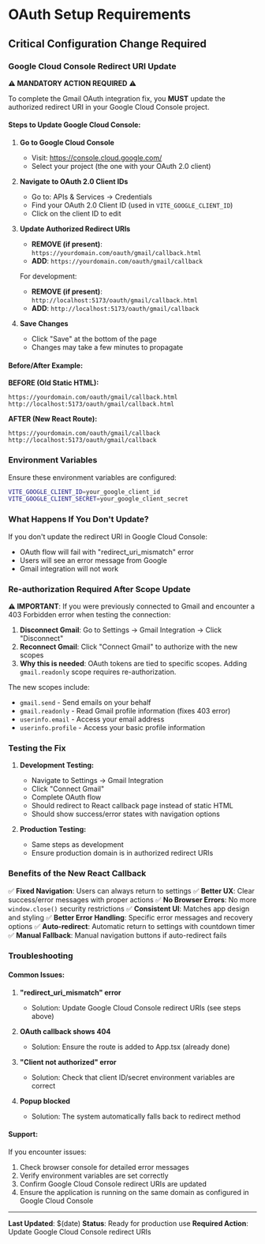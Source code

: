 # OAuth Setup Requirements

## Critical Configuration Change Required

### Google Cloud Console Redirect URI Update

**⚠️ MANDATORY ACTION REQUIRED** ⚠️

To complete the Gmail OAuth integration fix, you **MUST** update the authorized redirect URI in your Google Cloud Console project.

#### Steps to Update Google Cloud Console:

1. **Go to Google Cloud Console**
   - Visit: https://console.cloud.google.com/
   - Select your project (the one with your OAuth 2.0 client)

2. **Navigate to OAuth 2.0 Client IDs**
   - Go to: APIs & Services → Credentials
   - Find your OAuth 2.0 Client ID (used in `VITE_GOOGLE_CLIENT_ID`)
   - Click on the client ID to edit

3. **Update Authorized Redirect URIs**
   - **REMOVE (if present)**: `https://yourdomain.com/oauth/gmail/callback.html`
   - **ADD**: `https://yourdomain.com/oauth/gmail/callback`
   
   For development:
   - **REMOVE (if present)**: `http://localhost:5173/oauth/gmail/callback.html`
   - **ADD**: `http://localhost:5173/oauth/gmail/callback`

4. **Save Changes**
   - Click "Save" at the bottom of the page
   - Changes may take a few minutes to propagate

#### Before/After Example:

**BEFORE (Old Static HTML):**
```
https://yourdomain.com/oauth/gmail/callback.html
http://localhost:5173/oauth/gmail/callback.html
```

**AFTER (New React Route):**
```
https://yourdomain.com/oauth/gmail/callback
http://localhost:5173/oauth/gmail/callback
```

### Environment Variables

Ensure these environment variables are configured:

```bash
VITE_GOOGLE_CLIENT_ID=your_google_client_id
VITE_GOOGLE_CLIENT_SECRET=your_google_client_secret
```

### What Happens If You Don't Update?

If you don't update the redirect URI in Google Cloud Console:
- OAuth flow will fail with "redirect_uri_mismatch" error
- Users will see an error message from Google
- Gmail integration will not work

### Re-authorization Required After Scope Update

**⚠️ IMPORTANT**: If you were previously connected to Gmail and encounter a 403 Forbidden error when testing the connection:

1. **Disconnect Gmail**: Go to Settings → Gmail Integration → Click "Disconnect"
2. **Reconnect Gmail**: Click "Connect Gmail" to authorize with the new scopes
3. **Why this is needed**: OAuth tokens are tied to specific scopes. Adding `gmail.readonly` scope requires re-authorization.

The new scopes include:
- `gmail.send` - Send emails on your behalf
- `gmail.readonly` - Read Gmail profile information (fixes 403 error)
- `userinfo.email` - Access your email address  
- `userinfo.profile` - Access your basic profile information

### Testing the Fix

1. **Development Testing:**
   - Navigate to Settings → Gmail Integration
   - Click "Connect Gmail"
   - Complete OAuth flow
   - Should redirect to React callback page instead of static HTML
   - Should show success/error states with navigation options

2. **Production Testing:**
   - Same steps as development
   - Ensure production domain is in authorized redirect URIs

### Benefits of the New React Callback

✅ **Fixed Navigation**: Users can always return to settings
✅ **Better UX**: Clear success/error messages with proper actions
✅ **No Browser Errors**: No more `window.close()` security restrictions
✅ **Consistent UI**: Matches app design and styling
✅ **Better Error Handling**: Specific error messages and recovery options
✅ **Auto-redirect**: Automatic return to settings with countdown timer
✅ **Manual Fallback**: Manual navigation buttons if auto-redirect fails

### Troubleshooting

#### Common Issues:

1. **"redirect_uri_mismatch" error**
   - Solution: Update Google Cloud Console redirect URIs (see steps above)

2. **OAuth callback shows 404**
   - Solution: Ensure the route is added to App.tsx (already done)

3. **"Client not authorized" error**
   - Solution: Check that client ID/secret environment variables are correct

4. **Popup blocked**
   - Solution: The system automatically falls back to redirect method

#### Support:

If you encounter issues:
1. Check browser console for detailed error messages
2. Verify environment variables are set correctly
3. Confirm Google Cloud Console redirect URIs are updated
4. Ensure the application is running on the same domain as configured in Google Cloud Console

---

**Last Updated**: $(date)
**Status**: Ready for production use
**Required Action**: Update Google Cloud Console redirect URIs